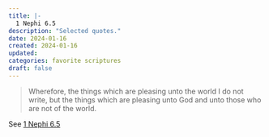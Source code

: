 ```yaml
---
title: |-
  1 Nephi 6.5
description: "Selected quotes."
date: 2024-01-16
created: 2024-01-16
updated: 
categories: favorite scriptures
draft: false
---
```


> Wherefore, the things which are pleasing unto the world I do not write, but the things which are pleasing unto God and unto those who are not of the world.

See [1 Nephi 6.5](https://www.churchofjesuschrist.org/study/scriptures/bofm/1-ne/6?id=p5&lang=eng#p5)